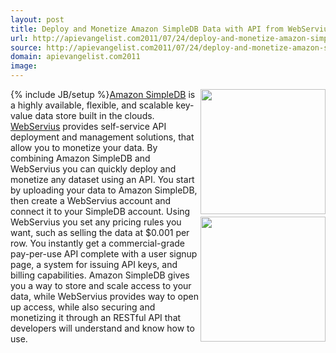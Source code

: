 ```yaml
---
layout: post
title: Deploy and Monetize Amazon SimpleDB Data with API from WebServius
url: http://apievangelist.com2011/07/24/deploy-and-monetize-amazon-simpledb-data-with-api-from-webservius/
source: http://apievangelist.com2011/07/24/deploy-and-monetize-amazon-simpledb-data-with-api-from-webservius/
domain: apievangelist.com2011
image: 
---
```

{% include JB/setup %}<a title="Amazon SimpleDB" href="http://aws.amazon.com/simpledb/"><img src="http://kinlane-productions.s3.amazonaws.com/AWS_LOGO_CMYK.jpg"  width="200" align="right" /></a><a title="Amazon SimpleDB" href="http://aws.amazon.com/simpledb/">Amazon SimpleDB</a> is a highly available, flexible, and scalable key-value data store built in the clouds.
<a title="WebServius" href="http://blog.apievangelist.com/2011/07/18/webservius-api-service-provider/">WebServius</a> provides self-service API deployment and management solutions, that allow you to monetize your data.
By combining Amazon SimpleDB and WebServius you can quickly deploy and monetize any dataset using an API.
You start by uploading your data to Amazon SimpleDB, then create a WebServius account and connect it to your SimpleDB account.
<a title="WebServius" href="http://blog.apievangelist.com/2011/07/18/webservius-api-service-provider/"><img src="http://kinlane-productions.s3.amazonaws.com/api-service-providers/webservius/webservius-logo.png"  width="200" align="right" /></a>Using WebServius you set any pricing rules you want, such as selling the data at $0.001 per row. You instantly get a commercial-grade pay-per-use API complete with a user signup page, a system for issuing API keys, and billing capabilities.
Amazon SimpleDB gives you a way to store and scale access to your data, while WebServius provides way to open up access, while also securing and monetizing it through an RESTful API that developers will understand and know how to use.
